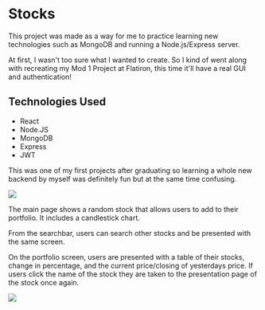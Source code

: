 # Stocks

This project was made as a way for me to practice learning new technologies such as MongoDB and running a Node.js/Express server. 

At first, I wasn't too sure what I wanted to create. So I kind of went along with recreating my Mod 1 Project at Flatiron, this time it'll have a real GUI and authentication!

## Technologies Used
 - React
 - Node.JS
 - MongoDB
 - Express
 - JWT
 
This was one of my first projects after graduating so learning a whole new backend by myself was definitely fun but at the same time confusing.

![](https://i.imgur.com/rccCg0s.png)

The main page shows a random stock that allows users to add to their portfolio. It includes a candlestick chart. 

From the searchbar, users can search other stocks and be presented with the same screen.

On the portfolio screen, users are presented with a table of their stocks, change in percentage, and the current price/closing of yesterdays price. If users click the name of the stock they are taken to the presentation page of the stock once again.

![](https://i.imgur.com/MfBfc9h.png)

